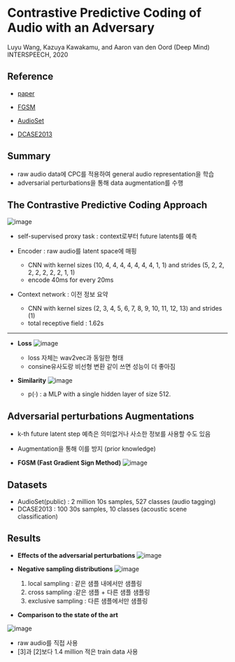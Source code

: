 Contrastive Predictive Coding of Audio with an Adversary
==

Luyu Wang, Kazuya Kawakamu, and Aaron van den Oord (Deep Mind)
INTERSPEECH, 2020

Reference
--
* [paper](https://arxiv.org/pdf/1807.03748.pdf)

* [FGSM](https://arxiv.org/pdf/1412.6572.pdf)

* [AudioSet](https://research.google.com/audioset/)

* [DCASE2013](http://dcase.community/challenge2013/task-acoustic-scene-classification)

Summary
--
* raw audio data에 CPC를 적용하여 general audio representation을 학습
* adversarial perturbations을 통해 data augmentation를 수행

The Contrastive Predictive Coding Approach
--
![image](https://user-images.githubusercontent.com/33409264/106697553-4c4d7d00-6622-11eb-8bd8-a60292814ec6.png)

* self-supervised proxy task : context로부터 future latents를 예측


* Encoder : raw audio를 latent space에 매핑
    * CNN with kernel sizes (10, 4, 4, 4, 4, 4, 4, 4, 1, 1) and strides (5, 2, 2, 2, 2, 2, 2, 2, 1, 1)
    * encode 40ms for every 20ms

* Context network : 이전 정보 요약
    * CNN with kernel sizes (2, 3, 4, 5, 6, 7, 8, 9, 10, 11, 12, 13) and strides (1)
    * total receptive field : 1.62s



***

* <b> Loss</b>
 ![image](https://user-images.githubusercontent.com/33409264/106563597-5d898180-656f-11eb-9cde-f959dd10c811.png)

     * loss 자체는 wav2vec과 동일한 형태
     * consine유사도랑 비선형 변환 같이 쓰면 성능이 더 좋아짐
 



* <b>Similarity</b>
 ![image](https://user-images.githubusercontent.com/33409264/106564526-ab52b980-6570-11eb-909c-9b8ec38b3c15.png)

     *  p(·) : a MLP with a single hidden layer of size 512.


 Adversarial perturbations Augmentations
 --
 * k-th future latent step 예측은 의미없거나 사소한 정보를 사용할 수도 있음
 * Augmentation을 통해 이를 방지 (prior knowledge)

* <b>FGSM (Fast Gradient Sign Method)</b>
![image](https://img1.daumcdn.net/thumb/R800x0/?scode=mtistory2&fname=https%3A%2F%2Ft1.daumcdn.net%2Fcfile%2Ftistory%2F99540C3A5D81D9B032)

 


Datasets
--
- AudioSet(public) : 2 million 10s samples, 527 classes (audio tagging)
- DCASE2013 : 100 30s samples, 10 classes (acoustic scene classification)



Results
--
* <b>Effects of the adversarial perturbations</b>
![image](https://user-images.githubusercontent.com/33409264/106713798-4d8ca300-663e-11eb-80c1-ce3134b6b140.png)


* <b>Negative sampling distributions</b>
![image](https://user-images.githubusercontent.com/33409264/106710899-08667200-663a-11eb-8df4-627c015a361b.png)

     1) local sampling : 같은 샘플 내에서만 샘플링
    2) cross sampling :같은 샘플 + 다른 샘플 샘플링
    3) exclusive sampling : 다른 샘플에서만 샘플링






* <b>Comparison to the state of the art</b>

![image](https://user-images.githubusercontent.com/33409264/106709022-35fdec00-6637-11eb-8122-f10d2d33eea1.png)

- raw audio를 직접 사용
- [3]과 [2]보다 1.4 million 적은 train data 사용


